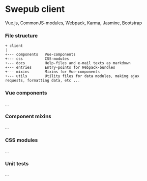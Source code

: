 # Swepub client
Vue.js, CommonJS-modules, Webpack, Karma, Jasmine, Bootstrap

### File structure
```
+ client
|
+--- components   Vue-components
+--- css          CSS-modules
+--- docs         Help-files and e-mail texts as markdown
+--- entries      Entry-points for Webpack-bundles
+--- mixins       Mixins for Vue-components
+--- utils        Utility files for data modules, making ajax requests, formatting data, etc ...
```

### Vue components
...

### Component mixins
...

### CSS modules
...

### Unit tests
...
